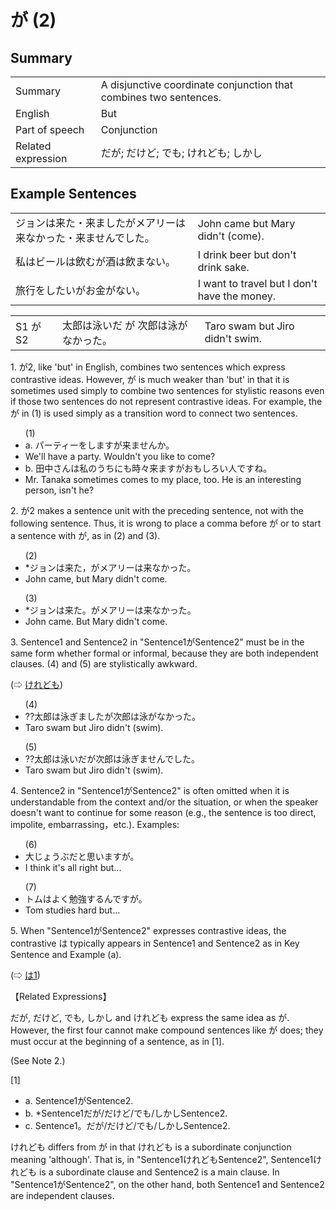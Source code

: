 # が (2)

## Summary

<table><tr>   <td>Summary</td>   <td>A disjunctive coordinate conjunction that combines two sentences.</td></tr><tr>   <td>English</td>   <td>But</td></tr><tr>   <td>Part of speech</td>   <td>Conjunction</td></tr><tr>   <td>Related expression</td>   <td>だが; だけど; でも; けれども; しかし</td></tr></table>

## Example Sentences

<table><tr>   <td>ジョンは来た・来ましたがメアリーは来なかった・来ませんでした。</td>   <td>John came but Mary didn't (come).</td></tr><tr>   <td>私はビールは飲むが酒は飲まない。</td>   <td>I drink beer but don't drink sake.</td></tr><tr>   <td>旅行をしたいがお金がない。</td>   <td>I want to travel but I don't have the money.</td></tr></table>

<table class="table"> <tbody><tr class="tr head"> <td class="td"><span class="bold"><span>S1</span><span>&nbsp;</span><span class="concept">が</span> <span class="bold"><span>S2</span> </span></span></td> <td class="td"><span>太郎は泳いだ </span><span class="concept">が</span><span> 次郎は泳がなかった。</span> </td> <td class="td"><span>Taro    swam but Jiro didn't swim.</span></td> </tr> </tbody></table>

<p>1. <span class="cloze">が</span>2, like 'but' in English, combines two sentences which express contrastive ideas. However, <span class="cloze">が</span> is much weaker than 'but' in that it is sometimes used simply to combine two sentences for stylistic reasons even if those two sentences do not represent contrastive ideas. For example, the <span class="cloze">が</span> in (1) is used simply as a transition word to connect two sentences.</p>  <ul>(1) <li>a. パーティーをします<span class="cloze">が</span>来ませんか。</li> <li>We'll have a party. Wouldn't you like to come?</li> <div class="divide"></div> <li>b. 田中さんは私のうちにも時々来ます<span class="cloze">が</span>おもしろい人ですね。</li> <li>Mr. Tanaka sometimes comes to my place, too. He is an interesting person, isn't he?</li> </ul>  <p>2. <span class="cloze">が</span>2 makes a sentence unit with the preceding sentence, not with the following sentence. Thus, it is wrong to place a comma before <span class="cloze">が</span> or to start a sentence with <span class="cloze">が</span>, as in (2) and (3).</p>  <ul>(2) <li>*ジョンは来た，<span class="cloze">が</span>メアリーは来なかった。</li> <li>John came, but Mary didn't come.</li> </ul>  <ul>(3) <li>*ジョンは来た。<span class="cloze">が</span>メアリーは来なかった。</li> <li>John came. But Mary didn't come.</li> </ul>  <p>3. Sentence1 and Sentence2 in "Sentence1<span class="cloze">が</span>Sentence2" must be in the same form whether formal or informal, because they are both independent clauses. (4) and (5) are stylistically awkward. </p>  <p>(⇨ <a href="#㊦ けれども">けれども</a>)</p>  <ul>(4) <li>??太郎は泳ぎました<span class="cloze">が</span>次郎は泳がなかった。</li> <li>Taro swam but Jiro didn't (swim).</li> </ul>  <ul>(5) <li>??太郎は泳いだ<span class="cloze">が</span>次郎は泳ぎませんでした。</li> <li>Taro swam but Jiro didn't (swim).</li> </ul>  <p>4. Sentence2 in "Sentence1<span class="cloze">が</span>Sentence2" is often omitted when it is understandable from the context and/or the situation, or when the speaker doesn't want to continue for some reason (e.g., the sentence is too direct, impolite, embarrassing，etc.). Examples:</p>  <ul>(6) <li>大じょうぶだと思います<span class="cloze">が</span>。</li> <li>I think it's all right but...</li> </ul>  <ul>(7) <li>トムはよく勉強するんです<span class="cloze">が</span>。</li> <li>Tom studies hard but...</li> </ul>  <p>5. When "Sentence1<span class="cloze">が</span>Sentence2" expresses contrastive ideas, the contrastive は typically appears in Sentence1 and Sentence2 as in Key Sentence and Example (a).</p>  <p>(⇨ <a href="#㊦ は (1)">は1</a>)</p>  <p>【Related Expressions】</p>  <p>だが, だけど, でも, しかし and けれども express the same idea as <span class="cloze">が</span>. However, the first four cannot make compound sentences like <span class="cloze">が</span> does; they must occur at the beginning of a sentence, as in [1].</p>  <p>(See Note 2.)</p>  <p>[1]</p>  <ul> <li>a. Sentence1<span class="cloze">が</span>Sentence2.</li> <div class="divide"></div> <li>b. *Sentence1だが/だけど/でも/しかしSentence2.</li> <div class="divide"></div> <li>c. Sentence1。だが/だけど/でも/しかしSentence2.</li> </ul>  <p>けれども differs from <span class="cloze">が</span> in that けれども is a subordinate conjunction meaning 'although'. That is, in "Sentence1けれどもSentence2", Sentence1けれども is a subordinate clause and Sentence2 is a main clause. In "Sentence1<span class="cloze">が</span>Sentence2", on the other hand, both Sentence1 and Sentence2 are independent clauses.</p>

